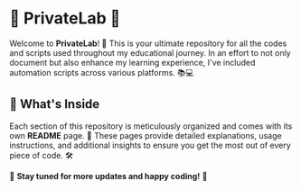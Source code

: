 # 🌟 PrivateLab 🌟

Welcome to **PrivateLab**! 🚀 This is your ultimate repository for all the codes and scripts used throughout my educational journey. In an effort to not only document but also enhance my learning experience, I've included automation scripts across various platforms. 📚💻

## 📂 What's Inside

Each section of this repository is meticulously organized and comes with its own **README** page. 📄 These pages provide detailed explanations, usage instructions, and additional insights to ensure you get the most out of every piece of code. 🛠️

🔔 **Stay tuned for more updates and happy coding!** 🔔